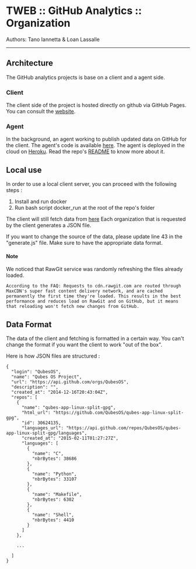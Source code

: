 # TWEB :: GitHub Analytics :: Organization
Authors: Tano Iannetta & Loan Lassalle
***

## Architecture
The GitHub analytics projects is base on a client and a agent side.

### Client
The client side of the project is hosted directly on github via GitHub Pages. You can consult the [website](https://lassalleloan.github.io/githubAnalytic-static/ "GitHub Analytics Static").

### Agent
In the background, an agent working to publish updated data on GitHub for the client. The agent's code is available [here](https://github.com/galahad1/githubAnalytic-agent "GitHub Analytics Agent").
The agent is deployed in the cloud on [Heroku](https://www.heroku.com/ "Heroku Website"). Read the repo's [README](https://github.com/heroku/heroku-repo/ "Heroku Repo") to know more about it.

## Local use

In order to use a local client server, you can proceed with the following steps :

1) Install and run docker
2) Run bash script docker_run at the root of the repo's folder

The client will still fetch data from [here](https://raw.githubusercontent.com/lassalleloan/githubAnalytic-static/master/docs/data/ "Data")
Each organization that is requested by the client generates a JSON file.

If you want to change the source of the data, please update line 43 in the "generate.js" file. Make sure to have the appropriate data format.

#### Note
We noticed that RawGit service was randomly refreshing the files already loaded.

`
According to the FAQ:
Requests to cdn.rawgit.com are routed through MaxCDN's super fast content delivery network, and are cached permanently the first time they're loaded. This results in the best performance and reduces load on RawGit and on GitHub, but it means that reloading won't fetch new changes from GitHub.
`

## Data Format

The data of the client and fetching is formatted in a certain way. You can't change the format if you want the client to work "out of the box".

Here is how JSON files are structured :

```
{
  "login": "QubesOS",
  "name": "Qubes OS Project",
  "url": "https://api.github.com/orgs/QubesOS",
  "description": "",
  "created_at": "2014-12-16T20:43:04Z",
  "repos": [
    {
      "name": "qubes-app-linux-split-gpg",
      "html_url": "https://github.com/QubesOS/qubes-app-linux-split-gpg",
      "id": 30624135,
      "languages_url": "https://api.github.com/repos/QubesOS/qubes-app-linux-split-gpg/languages",
      "created_at": "2015-02-11T01:27:27Z",
      "languages": [
        {
          "name": "C",
          "nbrBytes": 38686
        },
        {
          "name": "Python",
          "nbrBytes": 33107
        },
        {
          "name": "Makefile",
          "nbrBytes": 6302
        },
        {
          "name": "Shell",
          "nbrBytes": 4410
        }
      ]
    },

    ...

  ]
}
```
